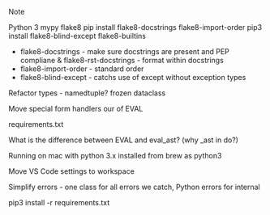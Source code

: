
Note

Python 3
mypy
flake8
pip install flake8-docstrings
flake8-import-order
pip3 install flake8-blind-except flake8-builtins

* flake8-docstrings - make sure docstrings are present and PEP compliane
& flake8-rst-docstrings - format within docstrings
* flake8-import-order - standard order
* flake8-blind-except - catchs use of except without exception types

Refactor types - namedtuple? frozen dataclass

Move special form handlers our of EVAL

requirements.txt


What is the difference between EVAL and eval_ast? (why _ast in do?)

Running on mac with python 3.x installed from brew as python3


Move VS Code settings to workspace

Simplify errors - one class for all errors we catch, Python errors for internal

pip3 install -r requirements.txt
